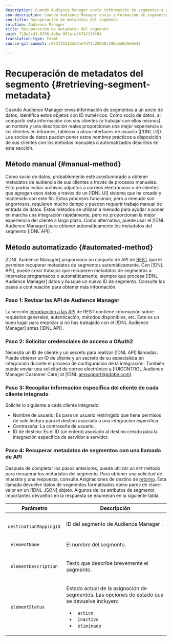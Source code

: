 ```yaml
---
description: Cuando Audience Manager envía información de segmentos a un socio de datos, identifica estos objetos con ID numéricos. Como socio de datos, al compartir esta información con sus clientes (o trabajar con ellos mismos), un nombre y una descripción reales proporcionan una mejor experiencia a los clientes en informes, tableros u otras interfaces de usuario (IU). Los socios de datos pueden poner estos nombres prácticos a disposición de sus clientes con los métodos manuales o automatizados descritos en esta sección.
seo-description: Cuando Audience Manager envía información de segmentos a un socio de datos, identifica estos objetos con ID numéricos. Como socio de datos, al compartir esta información con sus clientes (o trabajar con ellos mismos), un nombre y una descripción reales proporcionan una mejor experiencia a los clientes en informes, tableros u otras interfaces de usuario (IU). Los socios de datos pueden poner estos nombres prácticos a disposición de sus clientes con los métodos manuales o automatizados descritos en esta sección.
seo-title: Recuperación de metadatos del segmento
solution: Audience Manager
title: Recuperación de metadatos del segmento
uuid: 719e2c41-8788-4e8a-967a-e367421f9f84
translation-type: tm+mt
source-git-commit: c9737315132e2ae7d72c250d8c196abe8d9e0e43

---
```



# Recuperación de metadatos del segmento {#retrieving-segment-metadata}

Cuando Audience Manager envía información de segmentos a un socio de datos, identifica estos objetos con ID numéricos. Como socio de datos, al compartir esta información con sus clientes (o trabajar con ellos mismos), un nombre y una descripción reales proporcionan una mejor experiencia a los clientes en informes, tableros u otras interfaces de usuario ([!DNL UI]). Los socios de datos pueden poner estos nombres prácticos a disposición de sus clientes con los métodos manuales o automatizados descritos en esta sección.

## Método manual {#manual-method}

Como socio de datos, probablemente esté acostumbrado a obtener metadatos de audiencia de sus clientes a través de procesos manuales. Esto podría incluir archivos adjuntos a correos electrónicos o de clientes que agregan esos datos a través de un [!DNL UI] sistema que ha creado y mantenido con este fin. Estos procesos funcionan, pero a menudo son engorrosos, requieren mucho tiempo y pueden requerir trabajo manual de entrada de datos. Estos métodos se utilizan a menudo para ayudar a poner en marcha una integración rápidamente, pero no proporcionan la mejor experiencia del cliente a largo plazo. Como alternativa, puede usar el [!DNL Audience Manager] para obtener automáticamente los metadatos del segmento [!DNL API] .

## Método automatizado {#automated-method}

[!DNL Audience Manager] proporciona un conjunto de API de [REST](../../api/rest-api-main/rest-api-main.md) que le permiten recuperar metadatos de segmentos automáticamente. Con [!DNL API], puede crear trabajos que recuperen metadatos de segmentos a intervalos programados o automáticamente, siempre que procese [!DNL Audience Manager] datos y busque un nuevo ID de segmento. Consulte los pasos a continuación para obtener más información.

### Paso 1: Revisar las API de Audience Manager

La sección [Introducción a las API](../../api/rest-api-main/aam-api-getting-started.md) de REST contiene información sobre requisitos generales, autenticación, métodos disponibles, etc. Este es un buen lugar para empezar si no has trabajado con el [!DNL Audience Manager] antes [!DNL API] .

### Paso 2: Solicitar credenciales de acceso a OAuth2

Necesita un ID de cliente y un secreto para realizar [!DNL API] llamadas. Puede obtener un ID de cliente y un secreto de su especialista en integración durante el proceso de configuración de la integración. También puede enviar una solicitud de correo electrónico a [!UICONTROL Audience Manager Customer Care] at [!DNL amsupport@adobe.com].

### Paso 3: Recopilar información específica del cliente de cada cliente integrado

Solicite lo siguiente a cada cliente integrado:

* Nombre de usuario: Es para un usuario restringido que tiene permisos de solo lectura para el destino asociado a una integración específica.
* Contraseña: La contraseña de usuario.
* ID de destino: Es el ID (un entero) asociado al destino creado para la integración específica de servidor a servidor.

### Paso 4: Recuperar metadatos de segmentos con una llamada de API

Después de completar los pasos anteriores, puede utilizar un `GET` método para recuperar los metadatos del segmento. Para obtener una solicitud de muestra y una respuesta, consulte Asignaciones de destino de [retorno](../../api/rest-api-main/aam-api-destinations/aam-api-retrieve-destinations.md#return-dest-mappings). Esta llamada devuelve datos de segmentos formateados como pares de clave-valor en un [!DNL JSON] objeto. Algunos de los atributos de segmento importantes devueltos en la respuesta se enumeran en la siguiente tabla.

<table id="table_446384AE9A36408A9C570CB7DB72C3D6"> 
 <thead> 
  <tr> 
   <th colname="col1" class="entry"> Parámetro </th> 
   <th colname="col2" class="entry"> Descripción </th> 
  </tr> 
 </thead>
 <tbody> 
  <tr> 
   <td colname="col1"> <p> <code> destinationMappingId</code> </p> </td> 
   <td colname="col2"> <p>ID del segmento de <span class="keyword"> Audience Manager</span> . </p> </td> 
  </tr> 
  <tr> 
   <td colname="col1"> <p> <code> elementName</code> </p> </td> 
   <td colname="col2"> <p>El nombre del segmento. </p> </td> 
  </tr> 
  <tr> 
   <td colname="col1"> <p> <code> elementDescription</code> </p> </td> 
   <td colname="col2"> <p>Texto que describe brevemente el segmento. </p> </td> 
  </tr> 
  <tr> 
   <td colname="col1"> <p> <code> elementStatus</code> </p> </td> 
   <td colname="col2"> <p>Estado actual de la asignación de segmentos. Las opciones de estado que se devuelve incluyen: </p> 
    <ul id="ul_BA3A1F5A773D4ECD9A1A3A1118BDDA8A"> 
     <li id="li_A12B858BD0AD4F35BCD50A4D113D86FF"> <code> activo</code> </li> 
     <li id="li_98C04A861C2D4364B5FBD24498E8E9C5"> <code> inactivo</code> </li> 
     <li id="li_1913A10948894FF3B507C0A3FE775CC1"> <code> eliminado</code> </li> 
    </ul> </td> 
  </tr> 
 </tbody> 
</table>